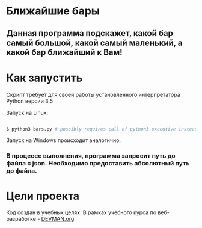 # Ближайшие бары

## Данная программа подскажет, какой бар самый большой, какой самый маленький, а какой бар ближайший к Вам!

# Как запустить

Скрипт требует для своей работы установленного интерпретатора Python версии 3.5

Запуск на Linux:

```bash

$ python3 bars.py # possibly requires call of python3 executive instead of just python

```
Запуск на Windows происходит аналогично.

### В процессе выполнения, программа запросит путь до файла с json. Необходимо предоставить абсолютный путь до файла.

# Цели проекта

Код создан в учебных целях. В рамках учебного курса по веб-разработке - [DEVMAN.org](https://devman.org)
